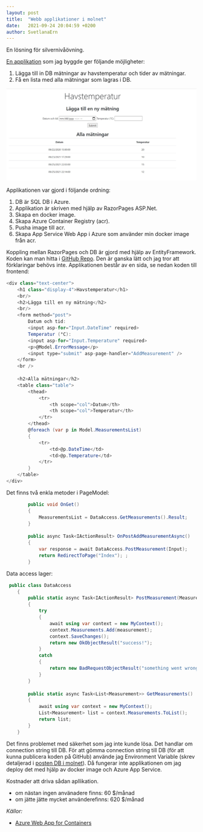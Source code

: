 ```yaml
---
layout: post
title:  "Webb applikationer i molnet"
date:   2021-09-24 20:04:59 +0200
author: SvetlanaErn
---
```

En lösning för silvernivåövning.


[En applikation](https://seatemperature2.azurewebsites.net/) som jag byggde ger följande möjligheter:
1. Lägga till in DB mätningar av havstemperatur och tider av mätningar.
2. Få en lista med alla mätningar som lagras i DB.


<img src="/interface.jpg"/>


Applikationen var gjord i följande ordning:
1.	DB är SQL DB i Azure.
2.	Applikation är skriven med hjälp av RazorPages ASP.Net. 
3.	Skapa en docker image.
4.	Skapa Azure Container Registry (acr).
5.	Pusha image till acr. 
6.	Skapa App Service Web App i Azure som använder min docker image från acr.


Koppling mellan RazorPages och DB är gjord med hjälp av EntityFramework. Koden kan man hitta i [GitHub Repo](https://github.com/SvetlanaErn/RazorPagesTemperature). Den är ganska lätt och jag tror att förklaringar behövs inte. Applikationen består av en sida, se nedan koden till frontend:
```csharp
<div class="text-center">
    <h1 class="display-4">Havstemperatur</h1>
    <br/>
    <h2>Lägga till en ny mätning</h2>
    <br/>
    <form method="post">
        Datum och tid:
        <input asp-for="Input.DateTime" required>
        Temperatur (°C):
        <input asp-for="Input.Temperature" required>
        <p>@Model.ErrorMessage</p>
        <input type="submit" asp-page-handler="AddMeasurement" />
    </form>
    <br />

    <h2>Alla mätningar</h2>
    <table class="table">
        <thead>
            <tr>
                <th scope="col">Datum</th>
                <th scope="col">Temperatur</th>
            </tr>
        </thead>
        @foreach (var p in Model.MeasurementsList)
        {
            <tr>
                <td>@p.DateTime</td>
                <td>@p.Temperature</td>
            </tr>
        }
    </table>
</div>

```
Det finns två enkla metoder i PageModel:
```csharp
        public void OnGet()
        {
            MeasurementsList = DataAccess.GetMeasurements().Result;
        }

        public async Task<IActionResult> OnPostAddMeasurementAsync()
        {
            var response = await DataAccess.PostMeasurement(Input);
            return RedirectToPage("Index"); ;
        }
```
Data access lager: 
```csharp
 public class DataAccess
    {
        public static async Task<IActionResult> PostMeasurement(Measurement measurement)
        {
            try
            {
                await using var context = new MyContext();
                context.Measurements.Add(measurement);
                context.SaveChanges();
                return new OkObjectResult("success!");
            }
            catch
            {
                return new BadRequestObjectResult("something went wrong :(");
            }
        }

        public static async Task<List<Measurement>> GetMeasurements()
        {
            await using var context = new MyContext();
            List<Measurement> list = context.Measurements.ToList();
            return list;
        }
    }
```
Det finns problemet med säkerhet som jag inte kunde lösa. Det handlar om connection string till DB. För att gömma connection string till DB (för att kunna publicera koden på GitHub) använde jag Environment Variable (skrev detaljerad i [posten DB i molnet]( https://svetlanaern.github.io/2021/09/22/databaser-i-molnet.html)). Då fungerar inte applikationen om jag deploy det med hjälp av docker image och Azure App Service.


Kostnader att driva sådan apllikation. 
* om nästan ingen använadere finns:  60 $/månad
* om jätte jätte mycket använderefinns: 620 $/månad


*Källor:*


* [Azure Web App for Containers](https://www.youtube.com/watch?v=xnUOu-yPEzo)





